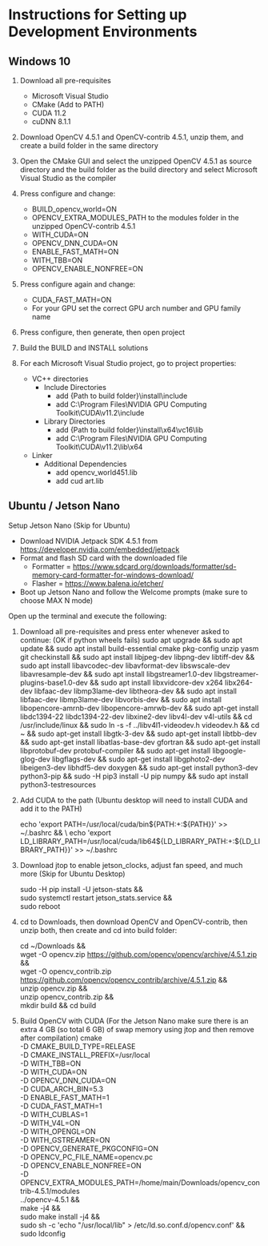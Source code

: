 <!-- cspell:disable -->

# Instructions for Setting up Development Environments

## Windows 10

1. Download all pre-requisites

    - Microsoft Visual Studio
    - CMake (Add to PATH)
    - CUDA 11.2
    - cuDNN 8.1.1

1. Download OpenCV 4.5.1 and OpenCV-contrib 4.5.1, unzip them, and create a build folder in the same directory

1. Open the CMake GUI and select the unzipped OpenCV 4.5.1 as source directory and the build folder as the build directory and select Microsoft Visual Studio as the compiler

1. Press configure and change:

    - BUILD_opencv_world=ON
    - OPENCV_EXTRA_MODULES_PATH to the modules folder in the unzipped OpenCV-contrib 4.5.1
    - WITH_CUDA=ON
    - OPENCV_DNN_CUDA=ON
    - ENABLE_FAST_MATH=ON
    - WITH_TBB=ON
    - OPENCV_ENABLE_NONFREE=ON

1. Press configure again and change:

    - CUDA_FAST_MATH=ON
    - For your GPU set the correct GPU arch number and GPU family name

1. Press configure, then generate, then open project

1. Build the BUILD and INSTALL solutions

1. For each Microsoft Visual Studio project, go to project properties:
    - VC++ directories
        - Include Directories
            - add {Path to build folder}\install\include
            - add C:\Program Files\NVIDIA GPU Computing Toolkit\CUDA\v11.2\include
        - Library Directories
            - add {Path to build folder}\install\x64\vc16\lib
            - add C:\Program Files\NVIDIA GPU Computing Toolkit\CUDA\v11.2\lib\x64
    - Linker
        - Additional Dependencies
            - add opencv_world451.lib
            - add cud art.lib

## Ubuntu / Jetson Nano

Setup Jetson Nano (Skip for Ubuntu)

- Download NVIDIA Jetpack SDK 4.5.1 from https://developer.nvidia.com/embedded/jetpack
- Format and flash SD card with the downloaded file
    - Formatter = https://www.sdcard.org/downloads/formatter/sd-memory-card-formatter-for-windows-download/
    - Flasher = https://www.balena.io/etcher/
- Boot up Jetson Nano and follow the Welcome prompts (make sure to choose MAX N mode)

Open up the terminal and execute the following:

1. Download all pre-requisites and press enter whenever asked to continue: (OK if python wheels fails)
   sudo apt upgrade && sudo apt update && sudo apt install build-essential cmake pkg-config unzip yasm git checkinstall && sudo apt install libjpeg-dev libpng-dev libtiff-dev && sudo apt install libavcodec-dev libavformat-dev libswscale-dev libavresample-dev && sudo apt install libgstreamer1.0-dev libgstreamer-plugins-base1.0-dev && sudo apt install libxvidcore-dev x264 libx264-dev libfaac-dev libmp3lame-dev libtheora-dev && sudo apt install libfaac-dev libmp3lame-dev libvorbis-dev && sudo apt install libopencore-amrnb-dev libopencore-amrwb-dev && sudo apt-get install libdc1394-22 libdc1394-22-dev libxine2-dev libv4l-dev v4l-utils && cd /usr/include/linux && sudo ln -s -f ../libv4l1-videodev.h videodev.h && cd ~ && sudo apt-get install libgtk-3-dev && sudo apt-get install libtbb-dev && sudo apt-get install libatlas-base-dev gfortran && sudo apt-get install libprotobuf-dev protobuf-compiler && sudo apt-get install libgoogle-glog-dev libgflags-dev && sudo apt-get install libgphoto2-dev libeigen3-dev libhdf5-dev doxygen && sudo apt-get install python3-dev python3-pip && sudo -H pip3 install -U pip numpy && sudo apt install python3-testresources

1. Add CUDA to the path (Ubuntu desktop will need to install CUDA and add it to the PATH)

    echo 'export PATH=/usr/local/cuda/bin${PATH:+:${PATH}}' >> ~/.bashrc && \
     echo 'export LD_LIBRARY_PATH=/usr/local/cuda/lib64${LD_LIBRARY_PATH:+:${LD_LIBRARY_PATH}}' >> ~/.bashrc

1. Download jtop to enable jetson_clocks, adjust fan speed, and much more (Skip for Ubuntu Desktop)

    sudo -H pip install -U jetson-stats && \
     sudo systemctl restart jetson_stats.service && \
     sudo reboot

1. cd to Downloads, then download OpenCV and OpenCV-contrib, then unzip both, then create and cd into build folder:

    cd ~/Downloads && \
     wget -O opencv.zip https://github.com/opencv/opencv/archive/4.5.1.zip && \
     wget -O opencv_contrib.zip https://github.com/opencv/opencv_contrib/archive/4.5.1.zip && \
     unzip opencv.zip && \
     unzip opencv_contrib.zip && \
     mkdir build && cd build

1. Build OpenCV with CUDA (For the Jetson Nano make sure there is an extra 4 GB (so total 6 GB) of swap memory using jtop and then remove after compilation)
   cmake \
    -D CMAKE_BUILD_TYPE=RELEASE \
    -D CMAKE_INSTALL_PREFIX=/usr/local \
    -D WITH_TBB=ON \
    -D WITH_CUDA=ON \
    -D OPENCV_DNN_CUDA=ON \
    -D CUDA_ARCH_BIN=5.3 \
    -D ENABLE_FAST_MATH=1 \
    -D CUDA_FAST_MATH=1 \
    -D WITH_CUBLAS=1 \
    -D WITH_V4L=ON \
    -D WITH_OPENGL=ON \
    -D WITH_GSTREAMER=ON \
    -D OPENCV_GENERATE_PKGCONFIG=ON \
    -D OPENCV_PC_FILE_NAME=opencv.pc \
    -D OPENCV_ENABLE_NONFREE=ON \
    -D OPENCV_EXTRA_MODULES_PATH=/home/main/Downloads/opencv_contrib-4.5.1/modules \
    ../opencv-4.5.1 && \
    make -j4 && \
    sudo make install -j4 && \
    sudo sh -c 'echo "/usr/local/lib" > /etc/ld.so.conf.d/opencv.conf' && \
    sudo ldconfig
